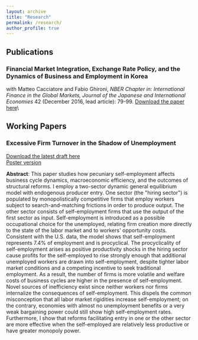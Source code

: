 ```yaml
---
layout: archive
title: "Research"
permalink: /research/
author_profile: true
---
```


## Publications

### Financial Market Integration, Exchange Rate Policy, and the Dynamics of Business and Employment in Korea
with Matteo Cacciatore and Fabio Ghironi, *NBER Chapter in: International Finance in the Global Markets, Journal of the Japanese and International Economies* 42 (December 2016, lead article): 79-99.
[Download the paper here](http://econ-ylee.github.io/files/CacciatoreGhironiLeeJJIEManuscript021516.pdf)\

## Working Papers

### Excessive Firm Turnover in the Shadow of Unemployment 
[Download the latest draft here](http://econ-ylee.github.io/files/ExcessiveFirmTurnoverDraft_YLee.pdf)\
[Poster version](http://econ-ylee.github.io/files/YurimLee_CWU_Poster_ASSA2021.pdf)

**Abstract**: This paper studies how pecuniary self-employment affects business cycle dynamics, macroeconomic efficiency, and the outcomes of structural reforms. I employ a two-sector dynamic general equilibrium model with endogenous producer entry. One sector (the "hiring sector") is populated by monopolistically competitive firms that employ workers subject to search-and-matching frictions in order to produce output. The other sector consists of self-employment firms that use the output of the first sector as input. Self-employment is introduced as a possible occupational choice for the unemployed, relating firm creation more directly to the state of the labor market and to workers' opportunity costs. Consistent with the U.S. data, the model shows that self-employment represents 7.4% of employment and is procyclical. The procyclicality of self-employment arises as positive productivity shocks in the hiring sector cause profits for the self-employed to rise strongly enough that additional unemployed workers are drawn into self-employment, despite tighter labor market conditions and a competing incentive to seek traditional employment. As a result, the number of firms is more volatile and welfare costs of business cycles are higher in the presence of self-employment. Novel sources of inefficiency exist since neither workers nor firms internalize the consequences of self-employment. This dispels the common misconception that all labor market rigidities increase self-employment; on the contrary, economies with almost no unemployment benefits or a very weak bargaining power could still show high self-employment rates. Furthermore, I show that reforms facilitating entry in one or the other sector are more effective when the self-employed are relatively less productive or have greater monopoly power.
